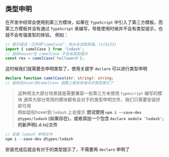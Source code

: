 ## 类型申明
在开发中经常会使用到第三方模块，如果在 `TypeScript` 中引入了第三方模板，而第三方模板并没有通过 `TypeScript` 来编写，导致使用时候并不会有类型提示，也就不会有强类型的体验。
例如：
```typescript
// 提示错误：已声明“cameCase”，但从未读取其值。ts(6133)
import { camelCase } from 'lodash';
// 鼠标houver在 camelCase 不会有类型提示
const res = camelCase('helloword');
```
这时候我们就需要去申明类型了，使用关键字 `declare` 可以进行类型申明   
```typescript
declare function camelCase(str: string): string;
// 鼠标在hover到camelCase 函数上就会有相关的类型提示了
```
> 这种用法大部分场景就是需要兼容一些第三方未使用 `typescript` 编写的模块
通常大部分常用的模块都有会对于的类型申明文件，我们只需要安装好即可用   
例如鼠标hover到 `lodash` 上会提示 **尝试使用 `npm i --save-dev @types/lodash` (如果存在)，或者添加一个包含 `declare module 'lodash';` 的新声明(.d.ts)文件**
```typescript
// 安装 lodash 申明文件
npm i --save-dev @types/lodash
```
安装完成后就会有对于的类型提示了，不需要再 `declare` 申明了